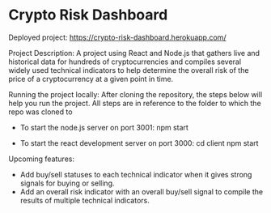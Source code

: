 # Crypto Risk Dashboard

Deployed project: 
https://crypto-risk-dashboard.herokuapp.com/

Project Description:
A project using React and Node.js that gathers live and historical data for hundreds 
of cryptocurrencies and compiles several widely used technical indicators to help 
determine the overall risk of the price of a cryptocurrency at a given point in time.

Running the project locally:
After cloning the repository, the steps below will help you run the project. 
All steps are in reference to the folder to which the repo was cloned to

- To start the node.js server on port 3001:
npm start

- To start the react development server on port 3000:
cd client
npm start

Upcoming features:
- Add buy/sell statuses to each technical indicator when it gives strong signals for buying or selling.
- Add an overall risk indicator with an overall buy/sell signal to compile the results of multiple technical indicators.
 
